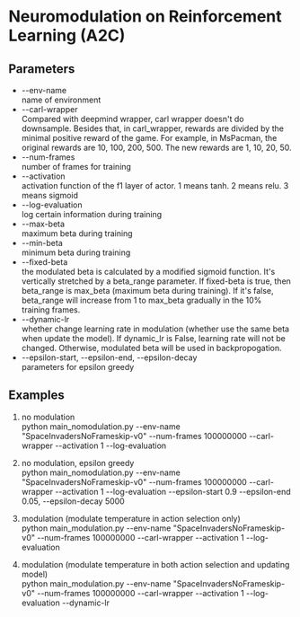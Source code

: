 # Neuromodulation on Reinforcement Learning (A2C)

## Parameters 
* --env-name  
    name of environment
* --carl-wrapper  
    Compared with deepmind wrapper, carl wrapper doesn't do downsample. Besides that, in carl_wrapper, rewards are divided by the minimal positive reward of the game. For example, in MsPacman, the original rewards are 10, 100, 200, 500. The new rewards are 1, 10, 20, 50.
* --num-frames   
    number of frames for training
* --activation  
    activation function of the f1 layer of actor. 1 means tanh. 2 means relu. 3 means sigmoid
* --log-evaluation  
    log certain information during training
* --max-beta  
    maximum beta during training
* --min-beta  
    minimum beta during training
* --fixed-beta  
    the modulated beta is calculated by a modified sigmoid function. It's vertically stretched by a beta_range parameter. If fixed-beta is true, then beta_range is max_beta (maximum beta during training). If it's false, beta_range will increase from 1 to max_beta gradually in the 10% training frames. 
* --dynamic-lr   
  whether change learning rate in modulation (whether use the same beta when update the model). If dynamic_lr is False, learning rate will not be changed. Otherwise, modulated beta will be used in backpropogation. 
* --epsilon-start, --epsilon-end, --epsilon-decay   
    parameters for epsilon greedy
    
    
## Examples
1. no modulation   
python main_nomodulation.py --env-name "SpaceInvadersNoFrameskip-v0"  --num-frames 100000000  --carl-wrapper --activation 1 --log-evaluation 

2. no modulation, epsilon greedy  
python main_nomodulation.py --env-name "SpaceInvadersNoFrameskip-v0"  --num-frames 100000000  --carl-wrapper --activation 1 --log-evaluation  --epsilon-start 0.9  --epsilon-end 0.05, --epsilon-decay 5000

3. modulation (modulate temperature in action selection only)  
    python main_modulation.py --env-name "SpaceInvadersNoFrameskip-v0"  --num-frames 100000000  --carl-wrapper --activation 1 --log-evaluation
    
4. modulation (modulate temperature in both action selection and updating model)  
python main_modulation.py --env-name "SpaceInvadersNoFrameskip-v0"  --num-frames 100000000  --carl-wrapper --activation 1 --log-evaluation  --dynamic-lr


